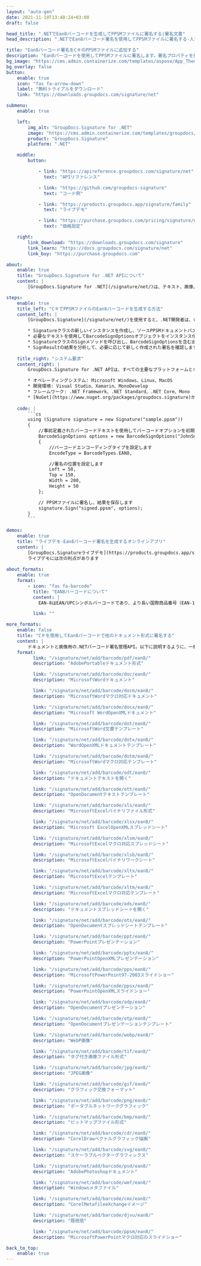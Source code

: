 ```yaml
---
layout: "auto-gen"
date: 2021-11-10T13:40:24+03:00
draft: false

head_title: ".NETでEan8バーコードを生成してPPSMファイルに署名する|署名文書"
head_description: ".NETでEan8バーコード署名を使用してPPSMファイルに署名する-人気のあるビジネスドキュメントや画像ファイル形式にバーコードを追加します."

title: "Ean8バーコード署名をC＃のPPSMファイルに追加する"
description: "Ean8バーコードを使用してPPSMファイルに署名します。署名プロパティを操作し、ニーズに合ったドキュメント内で高度な署名オプションを設定します."
bg_image: "https://cms.admin.containerize.com/templates/aspose/App_Themes/V3/images/bg/header1.png"
bg_overlay: false
button:
    enable: true
    icon: "fas fa-arrow-down"
    label: "無料トライアルをダウンロード"
    link: "https://downloads.groupdocs.com/signature/net"

submenu:
    enable: true

    left:
        img_alt: "GroupDocs.Signature for .NET"
        image: "https://cms.admin.containerize.com/templates/groupdocs/images/product-logos/90x90-noborder/groupdocs-signature-net.png"
        product: "GroupDocs.Signature"
        platform: ".NET"

    middle:
        button:

            - link: "https://apireference.groupdocs.com/signature/net"
              text: "APIリファレンス"

            - link: "https://github.com/groupdocs-signature"
              text: "コード例"

            - link: "https://products.groupdocs.app/signature/family"
              text: "ライブデモ"

            - link: "https://purchase.groupdocs.com/pricing/signature/net"
              text: "価格設定"

    right:
        link_download: "https://downloads.groupdocs.com/signature"
        link_learn: "https://docs.groupdocs.com/signature/net"
        link_buy: "https://purchase.groupdocs.com"

about:
    enable: true
    title: "GroupDocs.Signature for .NET APIについて"
    content: |
        [GroupDocs.Signature for .NET](/signature/net/)は、テキスト、画像、バーコード、スタンプ、フォームフィールド、QRコード、メタデータなどのさまざまな署名タイプを使用してデジタルドキュメントに電子署名するネイティブ.NETAPIです。ユーザーは、PDF、Microsoft Word、Excelワークシート、PowerPointプレゼンテーション、Adobe Photoshop、メタファイル、および画像ファイル形式内のデジタル署名を追加、編集、検証、削除、および検索でき、必要に応じて署名プロパティをカスタマイズするための追加サポートがあります。

steps:
    enable: true
    title_left: "C＃でPPSMファイルのEan8バーコードを生成する方法"
    content_left: |
        [GroupDocs.Signature](/signature/net/)を使用すると、.NET開発者は、いくつかの簡単な手順を実行することで、アプリケーション内のPPSMファイルにEan8バーコードを簡単に追加できます。

        * Signatureクラスの新しいインスタンスを作成し、ソースPPSMドキュメントパスをコンストラクターパラメーターとして渡します。
        * 必要なテキストを使用してBarcodeSignOptionsオブジェクトをインスタンス化し、EncodeTypeプロパティをEAN8に設定します。
        * SignatureクラスのSignメソッドを呼び出し、BarcodeSignOptionsを含む出力PPSMファイル名を渡します。
        * SignResultの結果を分析して、必要に応じて新しく作成された署名を確認します。
        
    title_right: "システム要求"
    content_right: |
        GroupDocs.Signature for .NET APIは、すべての主要なプラットフォームとオペレーティングシステムでサポートされています。以下のコードを実行する前に、システムに次の前提条件がインストールされていることを確認してください。

        * オペレーティングシステム: Microsoft Windows、Linux、MacOS
        * 開発環境: Visual Studio、Xamarin、MonoDevelop
        * フレームワーク: .NET Framework、.NET Standard、.NET Core、Mono
        * [NuGet](https://www.nuget.org/packages/groupdocs.signature)からGroupDocs.Signaturefor.NETの最新バージョンをダウンロードします
        
    code: |
        ```cs
        using (Signature signature = new Signature("sample.ppsm"))
        {
            //事前定義されたバーコードテキストを使用してバーコードオプションを初期化します
            BarcodeSignOptions options = new BarcodeSignOptions("JohnSmith")
            {
                //バーコードエンコーディングタイプを設定します
                EncodeType = BarcodeTypes.EAN8,

                //署名の位置を設定します
                Left = 50,
                Top = 150,
                Width = 200,
                Height = 50
            };

            // PPSMファイルに署名し、結果を保存します 
            signature.Sign("signed.ppsm", options);
        }
        ```
        
demos:
    enable: true
    title: "ライブデモ-Ean8バーコード署名を生成するオンラインアプリ"
    content: |
        [GroupDocs.Signatureライブデモ](https://products.groupdocs.app/signature/family)サイトにアクセスして、今すぐPPSMファイルにEan8バーコードを追加してください。  
        ライブデモには次の利点があります
        
about_formats:
    enable: true
    format:
        - icon: "fas fa-barcode"
          title: "EAN8バーコードについて"
          content: |
            EAN-8はEAN/UPCシンボルバーコードであり、より長い国際商品番号（EAN-13）コードから派生しています。これは、EAN-13バーコードが大きすぎる小さなパッケージで使用するために導入されました。たとえば、タバコ、鉛筆、チューインガムのパケットなどです。これは、UPC-Aバーコードの12桁と同じようにエンコードされますが、左半分と右半分のそれぞれに4桁（6桁ではない）がある点が異なります。

          link: ""

more_formats:
    enable: false
    title: "C＃を使用してEan8バーコードで他のドキュメント形式に署名する"
    content: |
        ドキュメントと画像用の.NETバーコード署名管理API。以下に説明するように、一般的なファイル形式のいくつかにバーコード署名を追加します。
    format: 
          link: "/signature/net/add/barcode/pdf/ean8/"
          description: "AdobePortableドキュメント形式"

          link: "/signature/net/add/barcode/doc/ean8/"
          description: "MicrosoftWordドキュメント"

          link: "/signature/net/add/barcode/docm/ean8/"
          description: "MicrosoftWordマクロ対応ドキュメント"

          link: "/signature/net/add/barcode/docx/ean8/"
          description: "Microsoft WordOpenXMLドキュメント"

          link: "/signature/net/add/barcode/dot/ean8/"
          description: "MicrosoftWord文書テンプレート"

          link: "/signature/net/add/barcode/dotx/ean8/"
          description: "WordOpenXMLドキュメントテンプレート"

          link: "/signature/net/add/barcode/dotm/ean8/"
          description: "MicrosoftWordマクロ対応テンプレート"       

          link: "/signature/net/add/barcode/odt/ean8/"
          description: "ドキュメントテキストを開く"

          link: "/signature/net/add/barcode/ott/ean8/"
          description: "OpenDocumentテキストテンプレート"

          link: "/signature/net/add/barcode/xls/ean8/"
          description: "MicrosoftExcelバイナリファイル形式"

          link: "/signature/net/add/barcode/xlsx/ean8/"
          description: "Microsoft ExcelOpenXMLスプレッドシート"

          link: "/signature/net/add/barcode/xlsm/ean8/"
          description: "MicrosoftExcelマクロ対応スプレッドシート"

          link: "/signature/net/add/barcode/xlsb/ean8/"
          description: "MicrosoftExcelバイナリワークシート"

          link: "/signature/net/add/barcode/xltx/ean8/"
          description: "MicrosoftExcelテンプレート"

          link: "/signature/net/add/barcode/xltm/ean8/"
          description: "MicrosoftExcelマクロ対応テンプレート"

          link: "/signature/net/add/barcode/ods/ean8/"
          description: "ドキュメントスプレッドシートを開く"

          link: "/signature/net/add/barcode/ots/ean8/"
          description: "OpenDocumentスプレッドシートテンプレート"

          link: "/signature/net/add/barcode/ppt/ean8/"
          description: "PowerPointプレゼンテーション"

          link: "/signature/net/add/barcode/pptx/ean8/"
          description: "PowerPointOpenXMLプレゼンテーション"

          link: "/signature/net/add/barcode/pps/ean8/"
          description: "MicrosoftPowerPoint97-2003スライドショー"

          link: "/signature/net/add/barcode/ppsx/ean8/"
          description: "PowerPointOpenXMLスライドショー"                              

          link: "/signature/net/add/barcode/odp/ean8/"
          description: "OpenDocumentプレゼンテーション"

          link: "/signature/net/add/barcode/otp/ean8/"
          description: "OpenDocumentプレゼンテーションテンプレート"

          link: "/signature/net/add/barcode/webp/ean8/"
          description: "WebP画像"

          link: "/signature/net/add/barcode/tif/ean8/"
          description: "タグ付き画像ファイル形式"

          link: "/signature/net/add/barcode/jpg/ean8/"
          description: "JPEG画像"

          link: "/signature/net/add/barcode/gif/ean8/"
          description: "グラフィック交換フォーマット"

          link: "/signature/net/add/barcode/png/ean8/"
          description: "ポータブルネットワークグラフィック"

          link: "/signature/net/add/barcode/bmp/ean8/"
          description: "ビットマップファイル形式"

          link: "/signature/net/add/barcode/cdr/ean8/"
          description: "CorelDrawベクトルグラフィック描画"

          link: "/signature/net/add/barcode/svg/ean8/"
          description: "スケーラブルベクターグラフィックス"

          link: "/signature/net/add/barcode/psd/ean8/"
          description: "AdobePhotoshopドキュメント"

          link: "/signature/net/add/barcode/wmf/ean8/"
          description: "Windowsメタファイル"        

          link: "/signature/net/add/barcode/cmx/ean8/"
          description: "CorelMetafileeXchangeイメージ"

          link: "/signature/net/add/barcode/djvu/ean8/"
          description: "既視感"

          link: "/signature/net/add/barcode/ppsm/ean8/"
          description: "MicrosoftPowerPointマクロ対応のスライドショー"

back_to_top:
    enable: true
---
```

